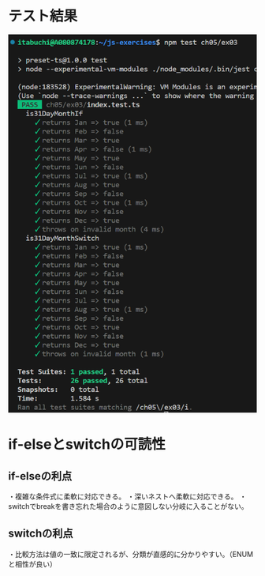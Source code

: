 # テスト結果

![Alt text](image.png)

# if-elseとswitchの可読性

## if-elseの利点

・複雑な条件式に柔軟に対応できる。
・深いネストへ柔軟に対応できる。
・switchでbreakを書き忘れた場合のように意図しない分岐に入ることがない。

## switchの利点

・比較方法は値の一致に限定されるが、分類が直感的に分かりやすい。（ENUMと相性が良い）
